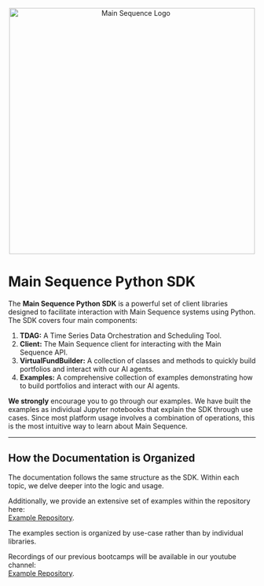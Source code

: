 <p align="center">
<img src="https://main-sequence.app/static/media/logos/MS_logo_long_black.png" alt="Main Sequence Logo" width="500"/>
</p>

# Main Sequence Python SDK



The **Main Sequence Python SDK** is a powerful set of client libraries designed to facilitate interaction with Main Sequence systems using Python. The SDK covers four main components:

1. **TDAG:** A Time Series Data Orchestration and Scheduling Tool.
2. **Client:** The Main Sequence client for interacting with the Main Sequence API.
3. **VirtualFundBuilder:** A collection of classes and methods to quickly build portfolios and interact with our AI agents.
4. **Examples:** A comprehensive collection of examples demonstrating how to build portfolios and interact with our AI agents.










**We strongly** encourage you to go through our examples. We have built the examples as individual Jupyter notebooks that explain the SDK through use cases. Since most platform usage involves a combination of operations, this is the most intuitive way to learn about Main Sequence.



---

## How the Documentation is Organized

The documentation follows the same structure as the SDK. Within each topic, we delve deeper into the logic and usage.

Additionally, we provide an extensive set of examples within the repository here:  
[Example Repository](https://github.com/mainsequence-sdk/mainsequence-sdk/tree/main/mainsequence).

The examples section is organized by use-case rather than by individual libraries.

Recordings of our previous bootcamps will be available in our youtube channel:  
[Example Repository](https://www.youtube.com/channel/UCHevDrKbbsoWuV4OjTHOrpA).

